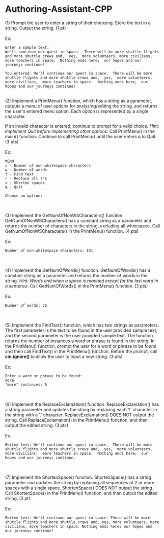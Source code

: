 # Authoring-Assistant-CPP

(1) Prompt the user to enter a string of their choosing. Store the text in a string. Output the string. (1 pt) 
<br /><br />
Ex:
```
Enter a sample text:
We'll continue our quest in space.  There will be more shuttle flights and more shuttle crews and,  yes,  more volunteers, more civilians,  more teachers in space.  Nothing ends here;  our hopes and our journeys continue!

You entered: We'll continue our quest in space.  There will be more shuttle flights and more shuttle crews and,  yes,  more volunteers, more civilians,  more teachers in space.  Nothing ends here;  our hopes and our journeys continue!

```
<br />
(2) Implement a PrintMenu() function, which has a string as a parameter, outputs a menu of user options for analyzing/editing the string, and returns the user's entered menu option.  Each option is represented by a single character. 

If an invalid character is entered, continue to prompt for a valid choice. *Hint: Implement Quit before implementing other options.*
Call PrintMenu() in the main() function. Continue to call PrintMenu() until the user enters q to Quit. (3 pts)
<br /><br />
Ex:
```
MENU
c - Number of non-whitespace characters
w - Number of words
f - Find text
r - Replace all !'s
s - Shorten spaces
q - Quit

Choose an option:
```
<br /><br />
(3) Implement the GetNumOfNonWSCharacters() function. GetNumOfNonWSCharacters() has a constant string as a parameter and returns the number of characters in the string, excluding all whitespace. Call GetNumOfNonWSCharacters() in the PrintMenu() function. (4 pts)
<br /><br />
Ex:
```
Number of non-whitespace characters: 181
```
<br /><br />
(4) Implement the GetNumOfWords() function. GetNumOfWords() has a constant string as a parameter and returns the number of words in the string. *Hint: Words end when a space is reached except for the last word in a sentence.* Call GetNumOfWords() in the PrintMenu() function. (3 pts)
<br /><br />
Ex:
```
Number of words: 35
```
<br /><br />
(5) Implement the FindText() function, which has two strings as parameters. The first parameter is the text to be found in the user provided sample text, and the second parameter is the user provided sample text. The function returns the number of instances a word or phrase is found in the string. In the PrintMenu() function, prompt the user for a word or phrase to be found and then call FindText() in the PrintMenu() function. Before the prompt, call **cin.ignore()** to allow the user to input a new string. (3 pts)
<br /><br />
Ex:
```
Enter a word or phrase to be found:
more
"more" instances: 5
```
<br /><br />
(6) Implement the ReplaceExclamation() function. ReplaceExclamation() has a string parameter and updates the string by replacing each '!' character in the string with a '.' character. ReplaceExclamation() DOES NOT output the string. Call ReplaceExclamation() in the PrintMenu() function, and then output the edited string. (3 pts)
<br /><br />
Ex.
```
Edited text: We'll continue our quest in space.  There will be more shuttle flights and more shuttle crews and,  yes,  more volunteers, more civilians,  more teachers in space.  Nothing ends here;  our hopes and our journeys continue.
```
<br /><br />
(7) Implement the ShortenSpace() function. ShortenSpace() has a string parameter and updates the string by replacing all sequences of 2 or more spaces with a single space. ShortenSpace() DOES NOT output the string. Call ShortenSpace() in the PrintMenu() function, and then output the edited string. (3 pt)
<br /><br />
Ex:
```
Edited text: We'll continue our quest in space. There will be more shuttle flights and more shuttle crews and, yes, more volunteers, more civilians, more teachers in space. Nothing ends here; our hopes and our journeys continue!
```
